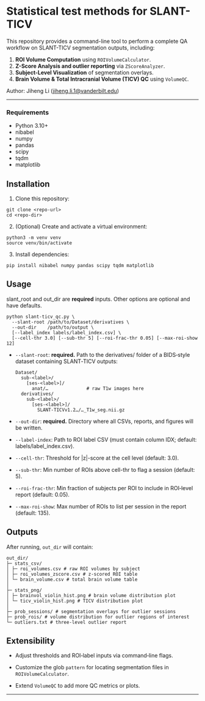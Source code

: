 # Statistical test methods for SLANT-TICV

This repository provides a command-line tool to perform a complete QA workflow on SLANT-TICV segmentation outputs, including:

1. **ROI Volume Computation** using `ROIVolumeCalculator`.
2. **Z-Score Analysis and outlier reporting** via `ZScoreAnalyzer`.
3. **Subject-Level Visualization** of segmentation overlays.
4. **Brain Volume & Total Intracranial Volume (TICV) QC** using `VolumeQC`.

Author: Jiheng Li (jiheng.li.1@vanderbilt.edu)

---

### Requirements

- Python 3.10+
- nibabel
- numpy
- pandas
- scipy
- tqdm
- matplotlib

## Installation

1. Clone this repository:

```
git clone <repo-url>
cd <repo-dir>
```

2. (Optional) Create and activate a virtual environment:

```
python3 -m venv venv
source venv/bin/activate
```

3. Install dependencies:

```
pip install nibabel numpy pandas scipy tqdm matplotlib
```

## Usage

slant_root and out_dir are **required** inputs. Other options are optional and have defaults.

```
python slant-ticv_qc.py \
  --slant-root /path/to/Dataset/derivatives \
  --out-dir    /path/to/output \
  [--label_index labels/label_index.csv] \
  [--cell-thr 3.0] [--sub-thr 5] [--roi-frac-thr 0.05] [--max-roi-show 12]
```

- `--slant-root`: **required.** Path to the derivatives/ folder of a BIDS‑style dataset containing SLANT‑TICV outputs:
  ```
  Dataset/
    sub-<label>/
      [ses-<label>]/
        anat/…              # raw T1w images here
    derivatives/
      sub-<label>/
        [ses-<label>]/
          SLANT-TICVv1.2…/…_T1w_seg.nii.gz
  ```
- `--out-dir`: **required.** Directory where all CSVs, reports, and figures will be written.

- `--label-index`: Path to ROI label CSV (must contain column IDX; default: labels/label_index.csv).

- `--cell-thr`: Threshold for |z|-score at the cell level (default: 3.0).

- `--sub-thr`: Min number of ROIs above cell-thr to flag a session (default: 5).

- `--roi-frac-thr`: Min fraction of subjects per ROI to include in ROI‑level report (default: 0.05).

- `--max-roi-show`: Max number of ROIs to list per session in the report (default: 135).

## Outputs

After running, `out_dir` will contain:

```
out_dir/
├─ stats_csv/
│ ├─ roi_volumes.csv # raw ROI volumes by subject
│ ├─ roi_volumes_zscore.csv # z-scored ROI table
│ └─ brain_volume.csv # total brain volume table
│
├─ stats_png/
│ ├─ brainvol_violin_hist.png # brain volume distribution plot
│ └─ ticv_violin_hist.png # TICV distribution plot
│
├─ prob_sessions/ # segmentation overlays for outlier sessions
├─ prob_rois/ # volume distribution for outlier regions of interest
└─ outliers.txt # three-level outlier report
```

## Extensibility

- Adjust thresholds and ROI‑label inputs via command‑line flags.

- Customize the glob `pattern` for locating segmentation files in `ROIVolumeCalculator`.

- Extend `VolumeQC` to add more QC metrics or plots.

---

